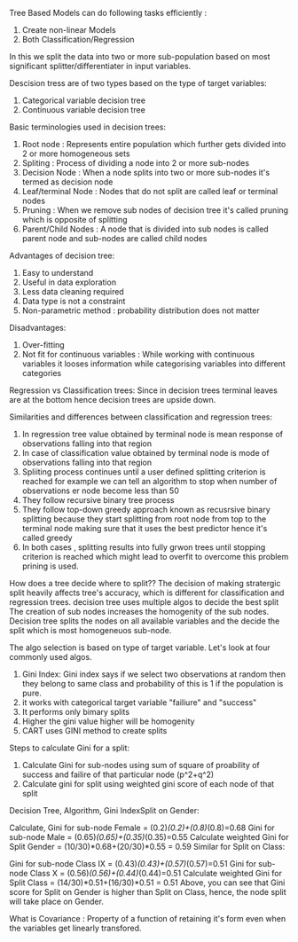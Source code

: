 Tree Based Models can do following tasks efficiently :
1) Create non-linear Models
2) Both Classification/Regression

In this we split the data into two or more sub-population based on most significant splitter/differentiater in input variables.

Descision tress are of two types based on the type of target variables:
1) Categorical variable decision tree
2) Continuous variable decision tree

Basic terminologies used in decision trees:
1) Root node : Represents entire population which further gets divided into 2 or more homogeneous sets
2) Spliting : Process of dividing a node into 2 or more sub-nodes
3) Decision Node : When a node splits into two or more sub-nodes it's termed as decision node
4) Leaf/terminal Node : Nodes that do not split are called leaf or terminal nodes
5) Pruning : When we remove sub nodes of decision tree it's called pruning which is opposite of splitting
6) Parent/Child Nodes : A node that is divided into sub nodes is called parent node and sub-nodes are called child nodes

Advantages of decision tree:
1) Easy to understand
2) Useful in data exploration
3) Less data cleaning required
4) Data type is not a constraint
5) Non-parametric method : probability distribution does not matter

Disadvantages:
1) Over-fitting
2) Not fit for continuous variables : While working with continuous variables it looses information while categorising variables into different categories

Regression vs Classification trees:
Since in decision trees terminal leaves are at the bottom hence decision trees are upside down.

Similarities and differences between classification and regression trees:
1) In regression tree value obtained by terminal node is mean response of observations falling into that region
2) In case of classification value obtained by terminal node is mode of observations falling into that region
3) Spliiting process continues until a user defined splitting criterion is reached for example we can tell an algorithm to stop when number of observations er node become less than 50
4) They follow recursive binary tree process
5) They follow top-down greedy approach known as recusrsive binary splitting because they start splitting from root node from top to the terminal node making sure that it uses the best predictor hence it's called greedy
6) In both cases , splitting results into fully grwon trees until stopping criterion is reached which might lead to overfit to overcome this problem prining is used.

How does a tree decide where to split??
The decision of making stratergic split heavily affects tree's accuracy, which is different for classification and regression trees. decision tree uses multiple algos to decide the best split
The creation of sub nodes increases the homogenity of the sub nodes. Decision tree splits the nodes on all available variables and the decide the split which is most homogeneuos sub-node.

The algo selection is based on type of target variable. Let's look at four commonly used algos.

1) Gini Index:
Gini index says if we select two observations at random then they belong to same class and probability of this is 1 if the population is pure.
1) it works with categorical target variable "failiure" and "success"
2) It performs only bimary splits
3) Higher the gini value higher will be homogenity
4) CART uses GINI method to create splits

Steps to calculate Gini for a split:
1) Calculate Gini for sub-nodes using sum of square of proability of success and failire of that particular node (p^2+q^2)
2) Calculate gini for split using weighted gini score of each node of that split

Decision Tree, Algorithm, Gini IndexSplit on Gender:

Calculate, Gini for sub-node Female = (0.2)*(0.2)+(0.8)*(0.8)=0.68
Gini for sub-node Male = (0.65)*(0.65)+(0.35)*(0.35)=0.55
Calculate weighted Gini for Split Gender = (10/30)*0.68+(20/30)*0.55 = 0.59
Similar for Split on Class:

Gini for sub-node Class IX = (0.43)*(0.43)+(0.57)*(0.57)=0.51
Gini for sub-node Class X = (0.56)*(0.56)+(0.44)*(0.44)=0.51
Calculate weighted Gini for Split Class = (14/30)*0.51+(16/30)*0.51 = 0.51
Above, you can see that Gini score for Split on Gender is higher than Split on Class, hence, the node split will take place on Gender.









What is Covariance : Property of a function of retaining it's form even when the variables get linearly transfored. 